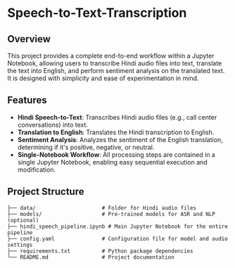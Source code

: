 # Speech-to-Text-Transcription

## Overview

This project provides a complete end-to-end workflow within a Jupyter Notebook, allowing users to transcribe Hindi audio files into text, translate the text into English, and perform sentiment analysis on the translated text. It is designed with simplicity and ease of experimentation in mind.

## Features

- **Hindi Speech-to-Text**: Transcribes Hindi audio files (e.g., call center conversations) into text.
- **Translation to English**: Translates the Hindi transcription to English.
- **Sentiment Analysis**: Analyzes the sentiment of the English translation, determining if it's positive, negative, or neutral.
- **Single-Notebook Workflow**: All processing steps are contained in a single Jupyter Notebook, enabling easy sequential execution and modification.

## Project Structure

```plaintext
├── data/                     # Folder for Hindi audio files
├── models/                   # Pre-trained models for ASR and NLP (optional)
├── hindi_speech_pipeline.ipynb # Main Jupyter Notebook for the entire pipeline
├── config.yaml               # Configuration file for model and audio settings
├── requirements.txt          # Python package dependencies
└── README.md                 # Project documentation

